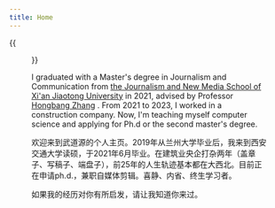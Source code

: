 ```yaml
---
title: Home
---
```


{{<figure src="https://smms.app/image/GVYKt1v3HwI4uel" title="Me and Peterson had lunch at an India Restaurant<br>(Peterson是交大的外教，我曾在Oral English课上给他做TA)" width="450">}}

I graduated with a Master's degree in Journalism and Communication from [the Journalism and New Media School of Xi'an Jiaotong University](https://xmtxy.xjtu.edu.cn/) in 2021, advised by Professor [Hongbang Zhang](https://xmtxy.xjtu.edu.cn/info/1223/8549.htm) . From 2021 to 2023, I worked in a construction company. Now, I'm teaching myself computer science and applying for Ph.d or the second master's degree.

欢迎来到武道源的个人主页。2019年从兰州大学毕业后，我来到西安交通大学读硕，于2021年6月毕业。在建筑业央企打杂两年（盖章子、写稿子、端盘子），前25年的人生轨迹基本都在大西北。目前正在申请ph.d.，兼职自媒体剪辑。喜静、内省、终生学习者。

如果我的经历对你有所启发，请让我知道你来过。